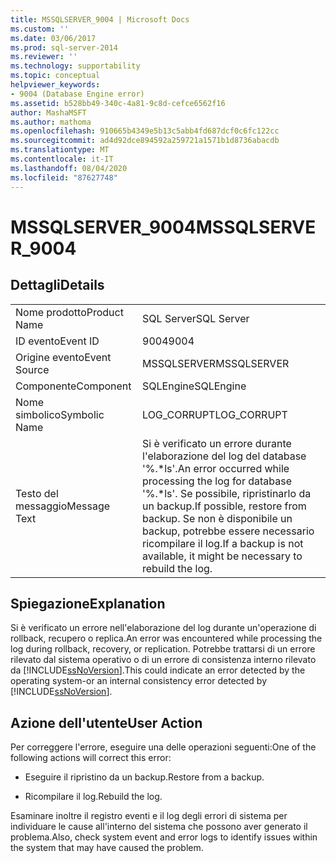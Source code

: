 ```yaml
---
title: MSSQLSERVER_9004 | Microsoft Docs
ms.custom: ''
ms.date: 03/06/2017
ms.prod: sql-server-2014
ms.reviewer: ''
ms.technology: supportability
ms.topic: conceptual
helpviewer_keywords:
- 9004 (Database Engine error)
ms.assetid: b528bb49-340c-4a81-9c8d-cefce6562f16
author: MashaMSFT
ms.author: mathoma
ms.openlocfilehash: 910665b4349e5b13c5abb4fd687dcf0c6fc122cc
ms.sourcegitcommit: ad4d92dce894592a259721a1571b1d8736abacdb
ms.translationtype: MT
ms.contentlocale: it-IT
ms.lasthandoff: 08/04/2020
ms.locfileid: "87627748"
---
```

# <a name="mssqlserver_9004"></a><span data-ttu-id="9d32d-102">MSSQLSERVER_9004</span><span class="sxs-lookup"><span data-stu-id="9d32d-102">MSSQLSERVER_9004</span></span>
    
## <a name="details"></a><span data-ttu-id="9d32d-103">Dettagli</span><span class="sxs-lookup"><span data-stu-id="9d32d-103">Details</span></span>  
  
|||  
|-|-|  
|<span data-ttu-id="9d32d-104">Nome prodotto</span><span class="sxs-lookup"><span data-stu-id="9d32d-104">Product Name</span></span>|<span data-ttu-id="9d32d-105">SQL Server</span><span class="sxs-lookup"><span data-stu-id="9d32d-105">SQL Server</span></span>|  
|<span data-ttu-id="9d32d-106">ID evento</span><span class="sxs-lookup"><span data-stu-id="9d32d-106">Event ID</span></span>|<span data-ttu-id="9d32d-107">9004</span><span class="sxs-lookup"><span data-stu-id="9d32d-107">9004</span></span>|  
|<span data-ttu-id="9d32d-108">Origine evento</span><span class="sxs-lookup"><span data-stu-id="9d32d-108">Event Source</span></span>|<span data-ttu-id="9d32d-109">MSSQLSERVER</span><span class="sxs-lookup"><span data-stu-id="9d32d-109">MSSQLSERVER</span></span>|  
|<span data-ttu-id="9d32d-110">Componente</span><span class="sxs-lookup"><span data-stu-id="9d32d-110">Component</span></span>|<span data-ttu-id="9d32d-111">SQLEngine</span><span class="sxs-lookup"><span data-stu-id="9d32d-111">SQLEngine</span></span>|  
|<span data-ttu-id="9d32d-112">Nome simbolico</span><span class="sxs-lookup"><span data-stu-id="9d32d-112">Symbolic Name</span></span>|<span data-ttu-id="9d32d-113">LOG_CORRUPT</span><span class="sxs-lookup"><span data-stu-id="9d32d-113">LOG_CORRUPT</span></span>|  
|<span data-ttu-id="9d32d-114">Testo del messaggio</span><span class="sxs-lookup"><span data-stu-id="9d32d-114">Message Text</span></span>|<span data-ttu-id="9d32d-115">Si è verificato un errore durante l'elaborazione del log del database '%.\*ls'.</span><span class="sxs-lookup"><span data-stu-id="9d32d-115">An error occurred while processing the log for database '%.\*ls'.</span></span>  <span data-ttu-id="9d32d-116">Se possibile, ripristinarlo da un backup.</span><span class="sxs-lookup"><span data-stu-id="9d32d-116">If possible, restore from backup.</span></span> <span data-ttu-id="9d32d-117">Se non è disponibile un backup, potrebbe essere necessario ricompilare il log.</span><span class="sxs-lookup"><span data-stu-id="9d32d-117">If a backup is not available, it might be necessary to rebuild the log.</span></span>|  
  
## <a name="explanation"></a><span data-ttu-id="9d32d-118">Spiegazione</span><span class="sxs-lookup"><span data-stu-id="9d32d-118">Explanation</span></span>  
 <span data-ttu-id="9d32d-119">Si è verificato un errore nell'elaborazione del log durante un'operazione di rollback, recupero o replica.</span><span class="sxs-lookup"><span data-stu-id="9d32d-119">An error was encountered while processing the log during rollback, recovery, or replication.</span></span> <span data-ttu-id="9d32d-120">Potrebbe trattarsi di un errore rilevato dal sistema operativo o di un errore di consistenza interno rilevato da [!INCLUDE[ssNoVersion](../../includes/ssnoversion-md.md)].</span><span class="sxs-lookup"><span data-stu-id="9d32d-120">This could indicate an error detected by the operating system-or an internal consistency error detected by [!INCLUDE[ssNoVersion](../../includes/ssnoversion-md.md)].</span></span>  
  
## <a name="user-action"></a><span data-ttu-id="9d32d-121">Azione dell'utente</span><span class="sxs-lookup"><span data-stu-id="9d32d-121">User Action</span></span>  
 <span data-ttu-id="9d32d-122">Per correggere l'errore, eseguire una delle operazioni seguenti:</span><span class="sxs-lookup"><span data-stu-id="9d32d-122">One of the following actions will correct this error:</span></span>  
  
-   <span data-ttu-id="9d32d-123">Eseguire il ripristino da un backup.</span><span class="sxs-lookup"><span data-stu-id="9d32d-123">Restore from a backup.</span></span>  
  
-   <span data-ttu-id="9d32d-124">Ricompilare il log.</span><span class="sxs-lookup"><span data-stu-id="9d32d-124">Rebuild the log.</span></span>  
  
 <span data-ttu-id="9d32d-125">Esaminare inoltre il registro eventi e il log degli errori di sistema per individuare le cause all'interno del sistema che possono aver generato il problema.</span><span class="sxs-lookup"><span data-stu-id="9d32d-125">Also, check system event and error logs to identify issues within the system that may have caused the problem.</span></span>  
  
  
